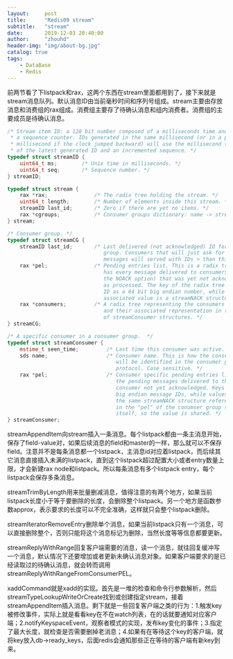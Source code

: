 ```yaml
---
layout:     post
title:      "Redis09 stream"
subtitle:   "stream"
date:       2019-12-03 20:40:00
author:     "zhouhd"
header-img: "img/about-bg.jpg"
catalog: true
tags:
    - DataBase
    - Redis
---
```


前两节看了下listpack和rax，这两个东西在stream里面都用到了，接下来就是stream消息队列。默认消息ID由当前毫秒时间和序列号组成。stream主要由存放消息和消费组的rax组成。消费组主要存了待确认消息和组内消费者。消费组的主要成员是待确认消息。

```c++
/* Stream item ID: a 128 bit number composed of a milliseconds time and
 * a sequence counter. IDs generated in the same millisecond (or in a past
 * millisecond if the clock jumped backward) will use the millisecond time
 * of the latest generated ID and an incremented sequence. */
typedef struct streamID {
    uint64_t ms;        /* Unix time in milliseconds. */
    uint64_t seq;       /* Sequence number. */
} streamID;

typedef struct stream {
    rax *rax;               /* The radix tree holding the stream. */
    uint64_t length;        /* Number of elements inside this stream. */
    streamID last_id;       /* Zero if there are yet no items. */
    rax *cgroups;           /* Consumer groups dictionary: name -> streamCG */
} stream;

/* Consumer group. */
typedef struct streamCG {
    streamID last_id;       /* Last delivered (not acknowledged) ID for this
                               group. Consumers that will just ask for more
                               messages will served with IDs > than this. */
    rax *pel;               /* Pending entries list. This is a radix tree that
                               has every message delivered to consumers (without
                               the NOACK option) that was yet not acknowledged
                               as processed. The key of the radix tree is the
                               ID as a 64 bit big endian number, while the
                               associated value is a streamNACK structure.*/
    rax *consumers;         /* A radix tree representing the consumers by name
                               and their associated representation in the form
                               of streamConsumer structures. */
} streamCG;

/* A specific consumer in a consumer group.  */
typedef struct streamConsumer {
    mstime_t seen_time;         /* Last time this consumer was active. */
    sds name;                   /* Consumer name. This is how the consumer
                                   will be identified in the consumer group
                                   protocol. Case sensitive. */
    rax *pel;                   /* Consumer specific pending entries list: all
                                   the pending messages delivered to this
                                   consumer not yet acknowledged. Keys are
                                   big endian message IDs, while values are
                                   the same streamNACK structure referenced
                                   in the "pel" of the conumser group structure
                                   itself, so the value is shared. */
} streamConsumer;
```

streamAppendItem向stream插入一条消息。每个listpack都由一条主消息开始，保存了field-value对，如果后续消息的field和master的一样，那么就可以不保存field。注意并不是每条消息都一个listpack，主消息id对应着listpack，而后续其它消息直接插入未满的listpack，直到这个listpack超过配置大小或者entry数量上限，才会新建rax node和listpack。所以每条消息有多个listpack entry，每个listpack会保存多条消息。

streamTrimByLength用来批量删减消息，值得注意的有两个地方，如果当前listpack长度小于等于要删除的长度，会删除整个listpack。另一个地方是函数参数approx，表示要求的长度可以不完全准确，这样就只会整个listpack删除。

streamIteratorRemoveEntry删除单个消息，如果当前listpack只有一个消息，可以直接删除整个，否则只能将这个消息标记为删除，当然长度等等信息都要更新。

streamReplyWithRange回复客户端需要的消息，读一个消息，就往回复缓冲写一个消息，默认情况下还要增加或者更新未确认消息对象。如果客户端要求的是已经读取过的待确认消息，就会转而调用streamReplyWithRangeFromConsumerPEL。

xaddCommand就是xadd的实现。首先是一堆的检查和命令行参数解析，然后streamTypeLookupWriteOrCreate找到或创建指定stream，接着streamAppendItem插入消息。剩下就是一些回复客户端之类的行为：1.触发key被修改事件，实际上就是看看key在不在watch列表，在的话就要通知对应客户端；2.notifyKeyspaceEvent，观察者模式的实现，发布key变化的事件；3.指定了最大长度，就检查是否需要删掉老消息；4.如果有在等待这个key的客户端，就将key放入db->ready_keys，后面redis会通知那些正在等待的客户端有新key到来。
